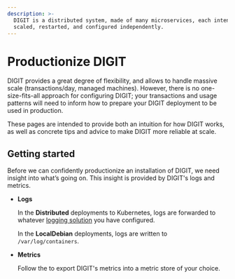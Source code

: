 ```yaml
---
description: >-
  DIGIT is a distributed system, made of many microservices, each intended to be
  scaled, restarted, and configured independently.
---
```


# Productionize DIGIT

DIGIT provides a great degree of flexibility, and allows to handle massive scale \(transactions/day, managed machines\). However, there is no one-size-fits-all approach for configuring DIGIT; your transactions and usage patterns will need to inform how to prepare your DIGIT deployment to be used in production.

These pages are intended to provide both an intuition for how DIGIT works, as well as concrete tips and advice to make DIGIT more reliable at scale.

## Getting started <a id="getting-started"></a>

Before we can confidently productionize an installation of DIGIT, we need insight into what’s going on. This insight is provided by DIGIT's logs and metrics.

* **Logs**

  In the **Distributed** deployments to Kubernetes, logs are forwarded to whatever [logging solution](https://kubernetes.io/docs/concepts/cluster-administration/logging/) you have configured.

  In the **LocalDebian** deployments, logs are written to `/var/log/containers`.

* **Metrics**

  Follow the to export DIGIT's metrics into a metric store of your choice.



